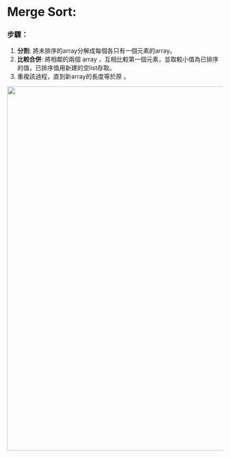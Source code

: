 # Merge Sort:

### 步驟：

1. **分割**: 將未排序的array分解成每個各只有一個元素的array。
2. **比較合併**: 將相鄰的兩個 array ，互相比較第一個元素，並取較小值為已排序的值，已排序值用新建的空list存取。
3. 重複該過程，直到新array的長度等於原 。

<img src="https://www.studytonight.com/data-structures/images/merge-sort-working.png" height=850 weight=650>
